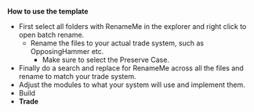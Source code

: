 **How to use the template**

- First select all folders with RenameMe in the explorer and right click to open batch rename.
  - Rename the files to your actual trade system, such as OpposingHammer etc.
    - Make sure to select the Preserve Case.
- Finally do a search and replace for RenameMe across all the files and rename to match your trade system.
- Adjust the modules to what your system will use and implement them.
- Build 
- **Trade**